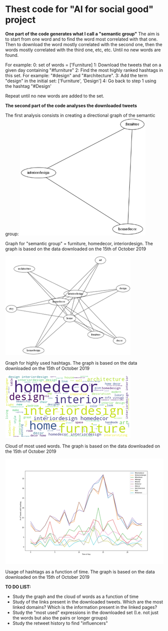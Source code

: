 # Thest code for "AI for social good" project

**One part of the code generates what I call a "semantic group"**
The aim is to start from one word and to find the word most correlated with that one.
Then to download the word mostly correlated with the second one, then the words mostly correlated with the third one, etc, etc.
Until no new words are found.

For example:
0: set of words = ['Furniture]
1: Download the tweets that on a given day containing "#furniture"
2: Find the most highly ranked hashtags in this set. For example: "#design" and "#architecture".
3: Add the term "design" in the initial set: ['Furniture', 'Design']
4: Go back to step 1 using the hashtag "#Design'

Repeat until no new words are added to the set.

**The second part of the code analyses the downloaded tweets**
<p>
The first analysis consists in creating a directional graph of the semantic group:

<img src="https://github.com/ecancellieri/My_twitter_apps/blob/master/creating_semantic_group/graph_0.1.png" width="400">
<p>
Graph for "semantic group" = furniture, homedecor, interiordesign. The graph is based on the data downloaded on the 15th of October 2019
<p>
<img src="https://github.com/ecancellieri/My_twitter_apps/blob/master/creating_semantic_group/graph_0.2.png" width="400">
<p>
Graph for highly used hashtags. The graph is based on the data downloaded on the 15th of October 2019
<p>
<img src="https://github.com/ecancellieri/My_twitter_apps/blob/master/creating_semantic_group/cloud_of_words_0.1.png" width="400">
<p>
Cloud of most used words. The graph is based on the data downloaded on the 15th of October 2019
<p>
<img src="https://github.com/ecancellieri/My_twitter_apps/blob/master/creating_semantic_group/hashtags_frequency_0.1.png" width="600">
<p>
Usage of hashtags as a function of time. The graph is based on the data downloaded on the 15th of October 2019




**TO DO LIST:**
- Study the graph and the cloud of words as a function of time
- Study of the links present in the downloaded tweets. Which are the most linked domains? Which is the information present in the linked pages?
- Study the "most used" expressions in the downloaded set (I.e. not just the words but also the pairs or longer groups)
- Study the retweet history to find "influencers"
